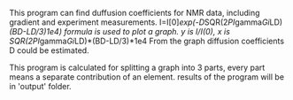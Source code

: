 This program can find duffusion coefficients for NMR data, including gradient and experiment measurements. 
I=I[0]*exp(-D*SQR(2*PI*gamma*Gi*LD)*(BD-LD/3)*1e4) formula is used to plot a graph. 
y is I/I(0), x is SQR(2*PI*gamma*Gi*LD)*(BD-LD/3)*1e4
From the graph diffusion coefficients D could be estimated. 

This program is calculated for splitting a graph into 3 parts, every part means a separate contribution of an element.
results of the program will be in 'output' folder.
